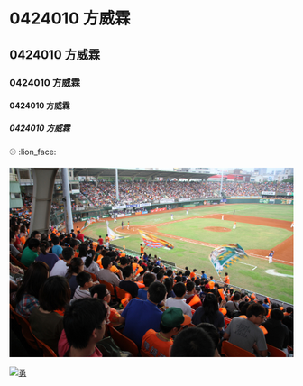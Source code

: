 # 0424010 方威霖
## 0424010 方威霖
### 0424010 方威霖
#### 0424010 方威霖
##### 0424010 方威霖

:baseball: :lion_face:

![](p3338502a677320787.JPG)

[![勇]()](https://www.youtube.com/watch?v=wotuN_06n8I)
